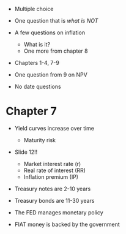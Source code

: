 - Multiple choice
- One question that is *what is NOT*
- A few questions on inflation
  - What is it?
  - One more from chapter 8
- Chapters 1-4, 7-9
- One question from 9 on NPV

- No date questions



# Chapter 7

- Yield curves increase over time
  - Maturity risk
- Slide 12!!
  - Market interest rate (r)
  - Real rate of interest (RR)
  - Inflation premium (IP)

- Treasury notes are 2-10 years
- Treasury bonds are 11-30 years



- The FED manages monetary policy
- FIAT money is backed by the government